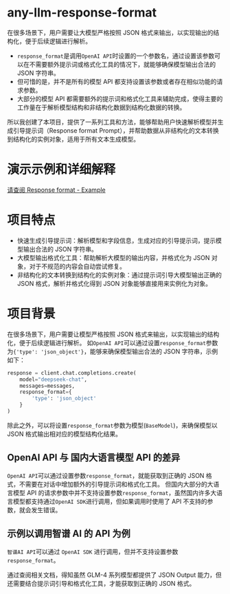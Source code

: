 # any-llm-response-format

在很多场景下，用户需要让大模型严格按照 JSON 格式来输出，以实现输出的结构化，便于后续逻辑进行解析。

- `response_format`是调用`OpenAI API`时设置的一个参数名，通过设置该参数可以在不需要额外提示词或格式化工具的情况下，就能够确保模型输出合法的 JSON 字符串。
- 但可惜的是，并不是所有的模型 API 都支持设置该参数或者存在相似功能的请求参数。
- 大部分的模型 API 都需要额外的提示词和格式化工具来辅助完成，使得主要的工作量在于解析模型结构和非结构化数据到结构化数据的转换。

所以我创建了本项目，提供了一系列工具和方法，能够帮助用户快速解析模型并生成引导提示词（Response format Prompt），并帮助数据从非结构化的文本转换到结构化的实例对象，适用于所有文本生成模型。

# 演示示例和详细解释

[请查阅 Response format - Example](./main.ipynb)

# 项目特点

- 快速生成引导提示词：解析模型和字段信息，生成对应的引导提示词，提示模型输出合法的 JSON 字符串。
- 大模型输出格式化工具：帮助解析大模型的输出内容，并格式化为 JSON 对象，对于不规范的内容会自动尝试修复。
- 非结构化的文本转换到结构化的实例对象：通过提示词引导大模型输出正确的 JSON 格式，解析并格式化得到 JSON 对象能够直接用来实例化为对象。

# 项目背景

在很多场景下，用户需要让模型严格按照 JSON 格式来输出，以实现输出的结构化，便于后续逻辑进行解析。
如`OpenAI API`可以通过设置`response_format`参数为`{'type': 'json_object'}`，能够来确保模型输出合法的 JSON 字符串，示例如下：

```python
response = client.chat.completions.create(
    model="deepseek-chat",
    messages=messages,
    response_format={
        'type': 'json_object'
    }
)
```

除此之外，可以将设置`response_format`参数为模型(`BaseModel`)，来确保模型以 JSON 格式输出相对应的模型结构化结果。

## OpenAI API 与 国内大语言模型 API 的差异

`OpenAI API`可以通过设置参数`response_format`，就能获取到正确的 JSON 格式，不需要在对话中增加额外的引导提示词和格式化工具。
但国内大部分的大语言模型 API 的请求参数中并不支持设置参数`response_format`，虽然国内许多大语言模型都支持通过`OpenAI SDK`进行调用，但如果调用时使用了 API 不支持的参数，就会发生错误。

## 示例以调用智谱 AI 的 API 为例

`智谱AI API`可以通过 `OpenAI SDK` 进行调用，但并不支持设置参数`response_format`。

通过查阅相关文档，得知虽然 GLM-4 系列模型都提供了 JSON Output 能力，但还需要结合提示词引导和格式化工具，才能获取到正确的 JSON 格式。
